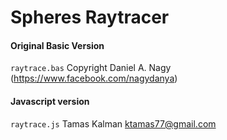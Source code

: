 # Spheres Raytracer

#### Original Basic Version
`raytrace.bas`
Copyright Daniel A. Nagy (https://www.facebook.com/nagydanya)

#### Javascript version
`raytrace.js` Tamas Kalman <ktamas77@gmail.com>
